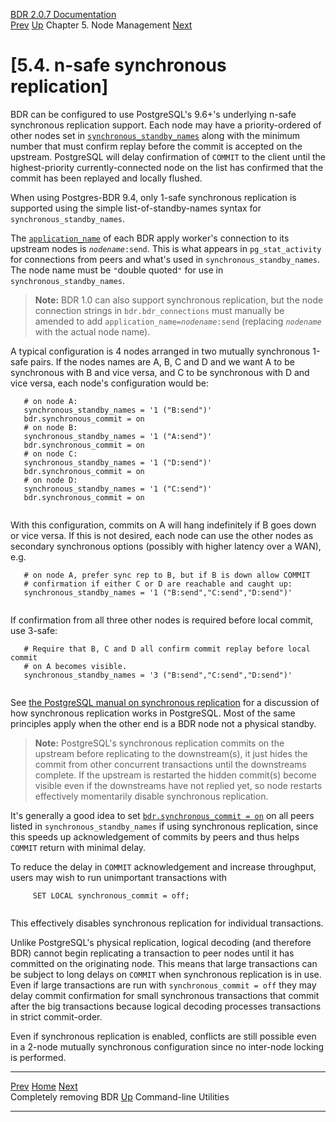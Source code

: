   [BDR 2.0.7 Documentation](README.md)                                                                                                                      
  [Prev](node-management-disabling.md "Completely removing BDR")   [Up](node-management.md)    Chapter 5. Node Management    [Next](commands.md "Command-line Utilities")  


# [5.4. n-safe synchronous replication]

BDR can be configured to use PostgreSQL\'s 9.6+\'s underlying n-safe
synchronous replication support. Each node may have a priority-ordered
of other nodes set in
[`synchronous_standby_names`](https://www.postgresql.org/docs/current/static/runtime-config-replication.html#GUC-SYNCHRONOUS-STANDBY-NAMES)
along with the minimum number that must confirm replay before the commit
is accepted on the upstream. PostgreSQL will delay confirmation of
`COMMIT` to the client until the highest-priority
currently-connected node on the list has confirmed that the commit has
been replayed and locally flushed.

When using Postgres-BDR 9.4, only 1-safe synchronous replication is
supported using the simple list-of-standby-names syntax for
`synchronous_standby_names`.

The
[`application_name`](https://www.postgresql.org/docs/current/static/runtime-config-logging.html#GUC-APPLICATION-NAME)
of each BDR apply worker\'s connection to its upstream nodes is
*`nodename`*`:send`. This is what appears in
`pg_stat_activity` for connections from peers and what\'s used
in `synchronous_standby_names`. The node name must be
`"`double quoted`"` for use in
`synchronous_standby_names`.

> **Note:** BDR 1.0 can also support synchronous replication, but the
> node connection strings in `bdr.bdr_connections` must
> manually be amended to add
> `application_name=`*`nodename`*`:send`
> (replacing *`nodename`* with the actual node name).

A typical configuration is 4 nodes arranged in two mutually synchronous
1-safe pairs. If the nodes names are A, B, C and D and we want A to be
synchronous with B and vice versa, and C to be synchronous with D and
vice versa, each node\'s configuration would be:

``` PROGRAMLISTING
   # on node A:
   synchronous_standby_names = '1 ("B:send")'
   bdr.synchronous_commit = on
   # on node B:
   synchronous_standby_names = '1 ("A:send")'
   bdr.synchronous_commit = on
   # on node C:
   synchronous_standby_names = '1 ("D:send")'
   bdr.synchronous_commit = on
   # on node D:
   synchronous_standby_names = '1 ("C:send")'
   bdr.synchronous_commit = on
   
```

With this configuration, commits on A will hang indefinitely if B goes
down or vice versa. If this is not desired, each node can use the other
nodes as secondary synchronous options (possibly with higher latency
over a WAN), e.g.

``` PROGRAMLISTING
   # on node A, prefer sync rep to B, but if B is down allow COMMIT
   # confirmation if either C or D are reachable and caught up:
   synchronous_standby_names = '1 ("B:send","C:send","D:send")'
   
```

If confirmation from all three other nodes is required before local
commit, use 3-safe:

``` PROGRAMLISTING
   # Require that B, C and D all confirm commit replay before local commit
   # on A becomes visible.
   synchronous_standby_names = '3 ("B:send","C:send","D:send")'
   
```

See [the PostgreSQL manual on synchronous
replication](https://www.postgresql.org/docs/current/static/warm-standby.html#SYNCHRONOUS-REPLICATION)
for a discussion of how synchronous replication works in PostgreSQL.
Most of the same principles apply when the other end is a BDR node not a
physical standby.

> **Note:** PostgreSQL\'s synchronous replication commits on the
> upstream before replicating to the downstream(s), it just hides the
> commit from other concurrent transactions until the downstreams
> complete. If the upstream is restarted the hidden commit(s) become
> visible even if the downstreams have not replied yet, so node restarts
> effectively momentarily disable synchronous replication.

It\'s generally a good idea to set
[`bdr.synchronous_commit = on`](bdr-configuration-variables.md#GUC-BDR-SYNCHRONOUS-COMMIT)
on all peers listed in `synchronous_standby_names` if using
synchronous replication, since this speeds up acknowledgement of commits
by peers and thus helps `COMMIT` return with minimal delay.

To reduce the delay in `COMMIT` acknowledgement and increase
throughput, users may wish to run unimportant transactions with

``` PROGRAMLISTING
     SET LOCAL synchronous_commit = off;
   
```

This effectively disables synchronous replication for individual
transactions.

Unlike PostgreSQL\'s physical replication, logical decoding (and
therefore BDR) cannot begin replicating a transaction to peer nodes
until it has committed on the originating node. This means that large
transactions can be subject to long delays on `COMMIT` when
synchronous replication is in use. Even if large transactions are run
with `synchronous_commit = off` they may delay commit
confirmation for small synchronous transactions that commit after the
big transactions because logical decoding processes transactions in
strict commit-order.

Even if synchronous replication is enabled, conflicts are still possible
even in a 2-node mutually synchronous configuration since no inter-node
locking is performed.



  ------------------------------------------------------- ------------------------------------------- --------------------------------------
  [Prev](node-management-disabling.md)        [Home](README.md)        [Next](commands.md)  
  Completely removing BDR                                  [Up](node-management.md)                  Command-line Utilities
  ------------------------------------------------------- ------------------------------------------- --------------------------------------

